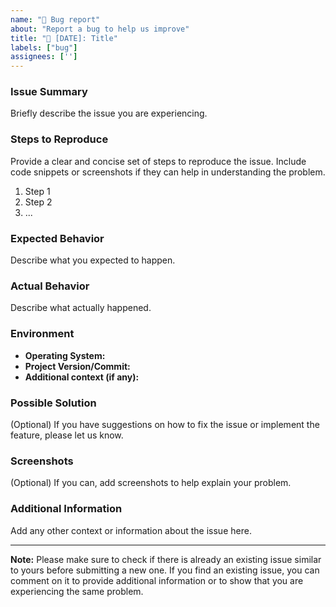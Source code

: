 ```yaml
---
name: "🐛 Bug report"
about: "Report a bug to help us improve"
title: "🐛 [DATE]: Title"
labels: ["bug"]
assignees: ['']
---
```

### Issue Summary

Briefly describe the issue you are experiencing.

### Steps to Reproduce

Provide a clear and concise set of steps to reproduce the issue. Include code snippets or screenshots if they can help in understanding the problem.

1. Step 1
2. Step 2
3. ...

### Expected Behavior

Describe what you expected to happen.

### Actual Behavior

Describe what actually happened.

### Environment

- **Operating System:**
- **Project Version/Commit:**
- **Additional context (if any):**

### Possible Solution

(Optional) If you have suggestions on how to fix the issue or implement the feature, please let us know.

### Screenshots

(Optional) If you can, add screenshots to help explain your problem.

### Additional Information

Add any other context or information about the issue here.

---

**Note:** Please make sure to check if there is already an existing issue similar to yours before submitting a new one. If you find an existing issue,
you can comment  on it to provide additional information or to show that you are experiencing the same problem.
